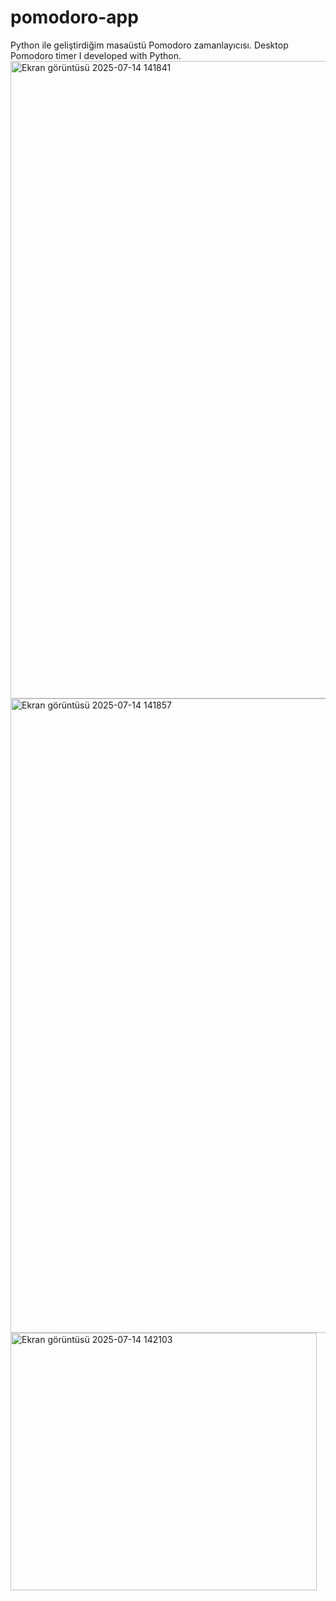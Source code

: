 # pomodoro-app
Python ile geliştirdiğim masaüstü Pomodoro zamanlayıcısı.
Desktop Pomodoro timer I developed with Python.
<img width="1918" height="1020" alt="Ekran görüntüsü 2025-07-14 141841" src="https://github.com/user-attachments/assets/56ad1e02-c7d9-44df-9864-d37a67b2653a" />
<img width="1920" height="1015" alt="Ekran görüntüsü 2025-07-14 141857" src="https://github.com/user-attachments/assets/954c3325-1a10-4383-8825-8a6d18b235d3" />
<img width="490" height="412" alt="Ekran görüntüsü 2025-07-14 142103" src="https://github.com/user-attachments/assets/69b8dd3a-9252-45b4-a085-d75dfadc94d3" />
